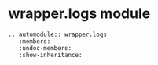 # wrapper.logs module

```{eval-rst}
.. automodule:: wrapper.logs
   :members:
   :undoc-members:
   :show-inheritance:
```
